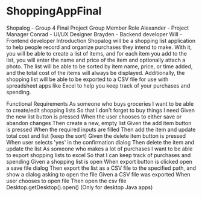 # ShoppingAppFinal
Shopalog - Group 4 Final Project
Group Member	Role
Alexander - Project Manager
Conrad - UI/UX Designer
Brayden - Backend developer
Will - Frontend developer
Introduction
Shopalog will be a shopping list application to help people record and organize purchases they intend to make. With it, you will be able to create a list of items, and for each item you add to the list, you will enter the name and price of the item and optionally attach a photo. The list will be able to be sorted by item name, price, or time added, and the total cost of the items will always be displayed. Additionally, the shopping list will be able to be exported to a CSV file for use with spreadsheet apps like Excel to help you keep track of your purchases and spending.

Functional Requirements
As someone who buys groceries	I want to be able to create/edit shopping lists	So that I don't forget to buy things I need
Given the new list button is pressed	When the user chooses to either save or abandon changes	Then create a new, empty list
Given the add item button is pressed	When the required inputs are filled	Then add the item and update total cost and list (keep the sort)
Given the delete item button is pressed	When user selects 'yes' in the confirmation dialog	Then delete the item and update the list
As someone who makes a lot of purchases	I want to be able to export shopping lists to excel	So that I can keep track of purchases and spending
Given a shopping list is open	When export button is clicked open a save file dialog	Then export the list as a CSV file to the specified path, and show a dialog asking to open the file
Given a CSV file was exported	When user chooses to open file	Then open the csv file Desktop.getDesktop().open() (Only for desktop Java apps)

